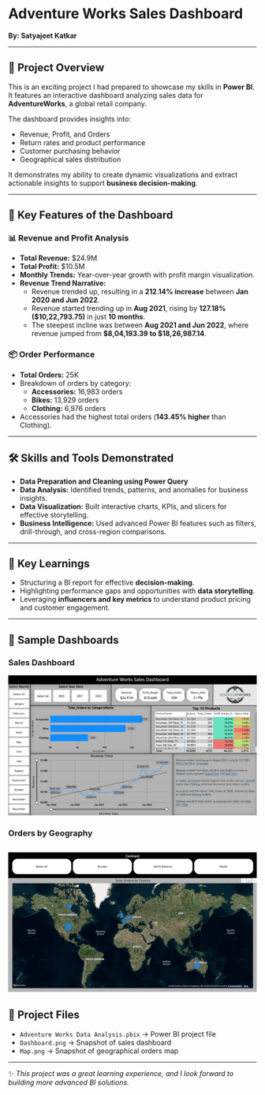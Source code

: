 # Adventure Works Sales Dashboard  
**By: Satyajeet Katkar**

---

## 📌 Project Overview  
This is an exciting project I had prepared to showcase my skills in **Power BI**.  
It features an interactive dashboard analyzing sales data for **AdventureWorks**, a global retail company.  

The dashboard provides insights into:  
- Revenue, Profit, and Orders  
- Return rates and product performance  
- Customer purchasing behavior  
- Geographical sales distribution  

It demonstrates my ability to create dynamic visualizations and extract actionable insights to support **business decision-making**.  

---

## 🚀 Key Features of the Dashboard  

### 📊 Revenue and Profit Analysis  
- **Total Revenue:** $24.9M  
- **Total Profit:** $10.5M  
- **Monthly Trends:** Year-over-year growth with profit margin visualization.  
- **Revenue Trend Narrative:**  
  - Revenue trended up, resulting in a **212.14% increase** between **Jan 2020 and Jun 2022**.  
  - Revenue started trending up in **Aug 2021**, rising by **127.18% ($10,22,793.75)** in just **10 months**.  
  - The steepest incline was between **Aug 2021 and Jun 2022**, where revenue jumped from **$8,04,193.39 to $18,26,987.14**.  

### 📦 Order Performance  
- **Total Orders:** 25K  
- Breakdown of orders by category:  
  - **Accessories:** 16,983 orders  
  - **Bikes:** 13,929 orders  
  - **Clothing:** 6,976 orders  
- Accessories had the highest total orders (**143.45% higher** than Clothing).  

---

## 🛠️ Skills and Tools Demonstrated  
- **Data Preparation and Cleaning using Power Query**
- **Data Analysis:** Identified trends, patterns, and anomalies for business insights.  
- **Data Visualization:** Built interactive charts, KPIs, and slicers for effective storytelling.  
- **Business Intelligence:** Used advanced Power BI features such as filters, drill-through, and cross-region comparisons.  

---

## 📖 Key Learnings  
- Structuring a BI report for effective **decision-making**.  
- Highlighting performance gaps and opportunities with **data storytelling**.  
- Leveraging **influencers and key metrics** to understand product pricing and customer engagement.  

---

## 📸 Sample Dashboards  

### Sales Dashboard  
![Dashboard](https://github.com/jeet787/AdventureWorks_PowerBI_Project/blob/main/Images/Dashboard.png) 

### Orders by Geography  
![Map](https://github.com/jeet787/AdventureWorks_PowerBI_Project/blob/main/Images/Map.png)
---

## 📂 Project Files  
- `Adventure Works Data Analysis.pbix` → Power BI project file  
- `Dashboard.png` → Snapshot of sales dashboard  
- `Map.png` → Snapshot of geographical orders map  

---

✨ *This project was a great learning experience, and I look forward to building more advanced BI solutions.*  
